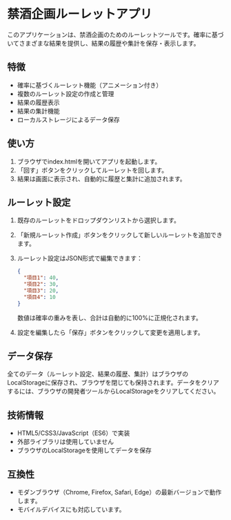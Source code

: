 # 禁酒企画ルーレットアプリ

このアプリケーションは、禁酒企画のためのルーレットツールです。確率に基づいてさまざまな結果を提供し、結果の履歴や集計を保存・表示します。

## 特徴

- 確率に基づくルーレット機能（アニメーション付き）
- 複数のルーレット設定の作成と管理
- 結果の履歴表示
- 結果の集計機能
- ローカルストレージによるデータ保存

## 使い方

1. ブラウザでindex.htmlを開いてアプリを起動します。
2. 「回す」ボタンをクリックしてルーレットを回します。
3. 結果は画面に表示され、自動的に履歴と集計に追加されます。

## ルーレット設定

1. 既存のルーレットをドロップダウンリストから選択します。
2. 「新規ルーレット作成」ボタンをクリックして新しいルーレットを追加できます。
3. ルーレット設定はJSON形式で編集できます：
   ```json
   {
     "項目1": 40,
     "項目2": 30,
     "項目3": 20,
     "項目4": 10
   }
   ```
   数値は確率の重みを表し、合計は自動的に100%に正規化されます。

4. 設定を編集したら「保存」ボタンをクリックして変更を適用します。

## データ保存

全てのデータ（ルーレット設定、結果の履歴、集計）はブラウザのLocalStorageに保存され、ブラウザを閉じても保持されます。データをクリアするには、ブラウザの開発者ツールからLocalStorageをクリアしてください。

## 技術情報

- HTML5/CSS3/JavaScript（ES6）で実装
- 外部ライブラリは使用していません
- ブラウザのLocalStorageを使用してデータを保存

## 互換性

- モダンブラウザ（Chrome, Firefox, Safari, Edge）の最新バージョンで動作します。
- モバイルデバイスにも対応しています。 